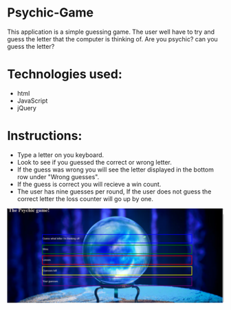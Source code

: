 # Psychic-Game
This application is a simple guessing game. The user well have to try and guess the letter that the computer is thinking of. Are you psychic? can you guess the letter?

# Technologies used:
 * html
 * JavaScript
 * jQuery
 
 # Instructions:
* Type a letter on you keyboard.
* Look to see if you guessed the correct or wrong letter.
* If the guess was wrong you will see the letter displayed in the bottom row under "Wrong guesses".
* If the guess is correct you will recieve a win count.
* The user has nine guesses per round, If the user does not guess the correct letter the loss counter will go up by one.


![](assets/images/pGame.PNG)
